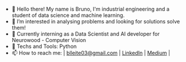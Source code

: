 - 👋 Hello there! My name is Bruno, I'm industrial engineering and a student of data science and machine learning.
- 👀 I’m interested in analysing problems and looking for solutions solve them!
- 🔭 Currently interning as a Data Scientist and AI developer for Neurowood - Computer Vision
- 🔧 Techs and Tools: Python
- 📫 How to reach me: | blleite03@gmail.com | [LinkedIn](https://www.linkedin.com/in/brunodsleite/) | [Medium](https://bruno-d-leite.medium.com/) |

<!---
brunodleite/brunodleite is a ✨ special ✨ repository because its `README.md` (this file) appears on your GitHub profile.
You can click the Preview link to take a look at your changes.
--->
